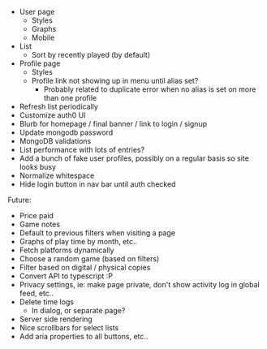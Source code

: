 - User page
  - Styles
  - Graphs
  - Mobile
- List
  - Sort by recently played (by default)
- Profile page
  - Styles
  - Profile link not showing up in menu until alias set?
    - Probably related to duplicate error when no alias is set on more than one profile
- Refresh list periodically
- Customize auth0 UI
- Blurb for homepage / final banner / link to login / signup
- Update mongodb password
- MongoDB validations
- List performance with lots of entries?
- Add a bunch of fake user profiles, possibly on a regular basis so site looks busy
- Normalize whitespace
- Hide login button in nav bar until auth checked

Future:

- Price paid
- Game notes
- Default to previous filters when visiting a page
- Graphs of play time by month, etc..
- Fetch platforms dynamically
- Choose a random game (based on filters)
- Filter based on digital / physical copies
- Convert API to typescript :P
- Privacy settings, ie: make page private, don't show activity log in global feed, etc..
- Delete time logs
  - In dialog, or separate page?
- Server side rendering
- Nice scrollbars for select lists
- Add aria properties to all buttons, etc..